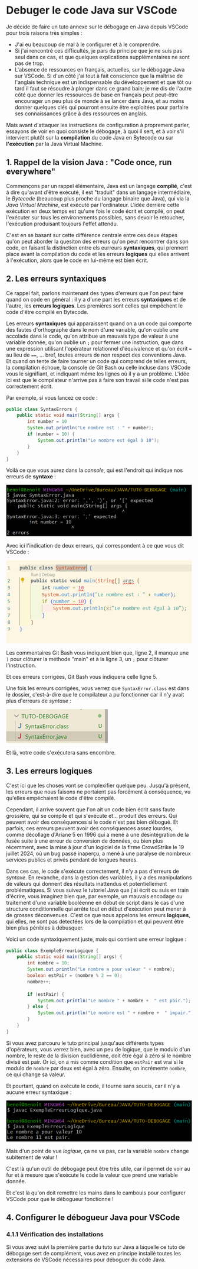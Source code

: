# Debuger le code Java sur VSCode

Je décide de faire un tuto annexe sur le débogage en Java depuis VSCode pour trois raisons très simples : 

- J'ai eu beaucoup de mal à le configurer et à le comprendre.
- Si j'ai rencontré ces difficultés, je pars du principe que je ne suis pas seul dans ce cas, et que quelques explications supplémentaires ne sont pas de trop.
- L'absence de ressources en français, actuelles, sur le débogage Java sur VSCode. Si d'un côté j'ai tout à fait conscience que la maîtrise de l'anglais technique est un indispensable du développement et que tôt ou tard il faut se résoudre à plonger dans ce grand bain; je me dis de l'autre côté que donner les ressources de base en français peut peut-être encourager un peu plus de monde à se lancer dans Java, et au moins donner quelques clés qui pourront ensuite être exploitées pour parfaire ses connaissances grâce à des ressources en anglais.

Mais avant d'attaquer les instructions de configuration à proprement parler, essayons de voir en quoi consiste le débogage, à quoi il sert, et à voir s'il intervient plutôt sur la **compilation** du code Java en Bytecode ou sur **l'exécution** par la Java Virtual Machine.

## 1. Rappel de la vision Java : "Code once, run everywhere"

Commençons par un rappel élémentaire, Java est un langage **complié**, c'est à dire qu'avant d'être exécuté, il est "traduit" dans un langage intermédiaire, le *Bytecode* (beaucoup plus proche du langage binaire que Java), qui  via la *Java Virtual Machine*, est exécuté par l'ordinateur. L'idée derrière cette exécution en deux temps est qu'une fois le code écrit et compilé, on peut l'exécuter sur tous les environements possibles, sans devoir le retoucher, l'exécution produisant toujours l'effet attendu.

C'est en se basant sur cette différence centrale entre ces deux étapes qu'on peut aborder la quesiton des erreurs qu'on peut rencontrer dans son code, en faisant la distinction entre els eurreurs **syntaxiques**, qui prennent place avant la compilation du code et les erreurs **logiques** qui elles arrivent à l'exécution, alors que le code en lui-même est bien écrit.

## 2. Les erreurs syntaxiques

Ce rappel fait, parlons maintenant des types d'erreurs que l'on peut faire quand on code en général : il y a d'une part les erreurs **syntaxiques** et de l'autre, les **erreurs logiques**. Les premières sont celles qui empêchent le code d'être compilé en Bytecode.  

Les erreurs **syntaxiques** qui apparaissent quand on a un code qui comporte des fautes d'orthographe dans le nom d'une variable, qu'on oublie une accolade dans le code, qu'on attribue un mauvais type de valeur à une variable donnée, qu'on oublie un `;` pour fermer une instruction, que dans une expression utilisant l'opérateur relationnel d'équivalence et qu'on écrit `=` au lieu de `==`, ... bref, toutes erreurs de non respect des conventions Java. Et quand on tente de faire tourner un code qui comprend de telles erreurs, la compilation échoue, la console de Git Bash ou celle incluse dans VSCode vous le signifiant, et indiquant même les lignes où il y a un problème. L'idée ici est que le compilateur n'arrive pas à faire son travail si le code n'est pas correctement écrit.

Par exemple, si vous lancez ce code :

```Java
public class SyntaxErrors {
    public static void main(String[] args {
        int number = 10
        System.out.println("Le nombre est : " + number);
        if (number = 10) {
            System.out.println("Le nombre est égal à 10");
        }
    }
}
```

Voilà ce que vous aurez dans la *console*, qui est l'endroit qui indique nos erreurs de **syntaxe** :

![Erreurs de syntaxe](images/debogage/SyntaxError.png)

Avec ici l'indication de deux erreurs, qui correspondent à ce que vous dit VSCode :

![Erreurs de syntaxe indiquées](images/debogage/SyntaxErrorCode.png)

Les commentaires Git Bash vous indiquent bien que, ligne 2, il manque une `)` pour clôturer la méthode "main" et à la ligne 3, un `;` pour clôturer l'instruction.

Et ces erreurs corrigées, Git Bash vous indiquera celle ligne 5.

Une fois les erreurs corrigées, vous verrez que ``SyntaxError.class`` est dans le dossier, c'est-à-dire que le compilateur a pu fonctionner car il n'y avait plus d'erreurs de *syntaxe* :

![Compilation réussie](images/debogage/SyntaxErrorCompilation.png)

Et là, votre code s'exécutera sans encombre.

## 3. Les erreurs logiques

C'est ici que les choses vont se complexifier quelque peu. Jusqu'à présent, les erreurs que nous faisons ne portaient pas forcément à conséquence, vu qu'elles empéchaient le code d'être compilé.

Cependant, il arrive souvent que l'on ait un code bien écrit sans faute grossière, qui se compile et qui s'exécute et... produit des erreurs. Qui peuvent avoir des conséquences si le code n'est pas bien débogué. Et parfois, ces erreurs peuvent avoir des conséquences assez lourdes, comme décollage d'Ariane 5 en 1996 qui a mené à une désintégration de la fusée suite à une erreur de conversion de données, ou bien plus récemment, avec la mise à jour d'un logiciel de la firme CrowdStrike le 19 juillet 2024, où un bug passé inaperçu, a mené à une paralyse de nombreux services publics et privés pendant de longues heures.

Dans ces cas, le code s'exécute correctement, il n'y a pas d'erreurs de *syntaxe*. En revanche, dans la gestion des variables, il y a des manipulations de valeurs qui donnent des résultats inattendus et potentiellement problématiques. Si vous suivez le tutoriel Java que j'ai écrit ou suis en train d'écrire, vous imaginez bien que, par exemple, un mauvais encodage ou traitement d'une variable booléenne en début de script dans le cas d'une structure conditionnelle qui arrête tout en début d'exécution peut mener à de grosses déconvenues. C'est ce que nous appelons les erreurs **logiques**, qui elles, ne sont pas détectées lors de la compilation et qui peuvent être bien plus pénibles à débusquer.

Voici un code syntaxiquement juste, mais qui contient une erreur logique :

```java
public class ExempleErreurLogique {
    public static void main(String[] args) {
        int nombre = 10;
        System.out.println("Le nombre a pour valeur " + nombre);
        boolean estPair = (nombre % 2 == 0);
        nombre++;

        if (estPair) {
            System.out.println("Le nombre " + nombre +  " est pair.");
        } else {
            System.out.println("Le nombre est " + nombre +  " impair.");
        }
    }
}
```

Si vous avez parcouru le tuto principal jusqu'aux différents types d'opérateurs, vous verrez bien, avec un peu de logique, que le modulo d'un nombre, le reste de la division euclidienne, doit être égal à zéro si le nombre divisé est pair. Or ici, on a mis comme condition que `estPair` est vrai si le modulo de `nombre` par deux est égal à zéro. Ensuite, on incrémente `nombre`, ce qui change sa valeur.

Et pourtant, quand on exécute le code, il tourne sans soucis, car il n'y a aucune erreur syntaxique :

![Le code est correctement compilé, mais l'erreur logique est évidente](images/debogage/ErreurLogique.png)

Mais d'un point de vue *logique*, ça ne va pas, car la variable `nombre` change subitement de valur !

C'est là qu'un outil de débogage peut être très utile, car il permet de voir au fur et à mesure que s'exécute le code la valeur que prend une variable donnée.

Et c'est là qu'on doit remettre les mains dans le cambouis pour configurer VSCode pour que le débogueur fonctionne !

## 4. Configurer le débogueur Java pour VSCode

### 4.1.1 Vérification des installations

Si vous avez suivi la première partie du tuto sur Java à laquelle ce tuto de débogage sert de complément, vous avez en principe installé toutes les extensions de VSCode nécessaires pour déboguer du code Java. 
